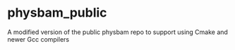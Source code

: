 physbam_public
==============

A modified version of the public physbam repo to support using Cmake and newer Gcc compilers
